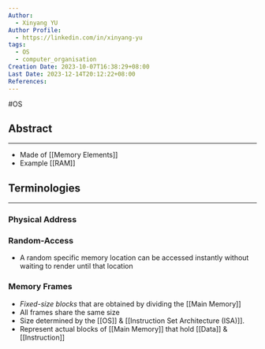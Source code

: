 ```yaml
---
Author:
  - Xinyang YU
Author Profile:
  - https://linkedin.com/in/xinyang-yu
tags:
  - OS
  - computer_organisation
Creation Date: 2023-10-07T16:38:29+08:00
Last Date: 2023-12-14T20:12:22+08:00
References: 
---
```

#OS 
## Abstract
---
- Made of [[Memory Elements]]
- Example [[RAM]]


## Terminologies
---
### Physical Address

### Random-Access
- A random specific memory location can be accessed instantly without waiting to render until that location 
### Memory Frames
- *Fixed-size blocks* that are obtained by dividing the [[Main Memory]]
- All frames share the same size 
- Size determined by the [[OS]] & [[Instruction Set Architecture (ISA)]]. 
- Represent actual blocks of [[Main Memory]] that hold [[Data]] & [[Instruction]]